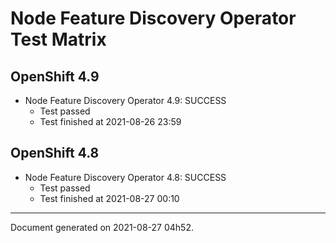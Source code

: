 
Node Feature Discovery Operator Test Matrix
===========================================

OpenShift 4.9
-------------


* Node Feature Discovery Operator 4.9: SUCCESS
  - Test passed
  - Test finished at 2021-08-26 23:59

OpenShift 4.8
-------------


* Node Feature Discovery Operator 4.8: SUCCESS
  - Test passed
  - Test finished at 2021-08-27 00:10


---
Document generated on 2021-08-27 04h52.
